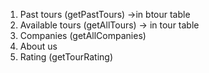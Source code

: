 1. Past tours (getPastTours) ->in btour table
2. Available tours (getAllTours) -> in tour table
3. Companies (getAllCompanies)
4. About us
5. Rating (getTourRating)